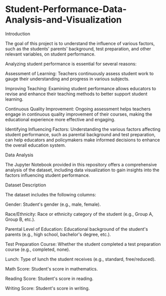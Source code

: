 # Student-Performance-Data-Analysis-and-Visualization

Introduction

The goal of this project is to understand the influence of various factors, such as the students' parents' background, test preparation, and other relevant variables, on student performance.

Analyzing student performance is essential for several reasons:

Assessment of Learning: Teachers continuously assess student work to gauge their understanding and progress in various subjects.

Improving Teaching: Examining student performance allows educators to revise and enhance their teaching methods to better support student learning.

Continuous Quality Improvement: Ongoing assessment helps teachers engage in continuous quality improvement of their courses, making the educational experience more effective and engaging.

Identifying Influencing Factors: Understanding the various factors affecting student performance, such as parental background and test preparation, can help educators and policymakers make informed decisions to enhance the overall education system.

Data Analysis

The Jupyter Notebook provided in this repository offers a comprehensive analysis of the dataset, including data visualization to gain insights into the factors influencing student performance.

Dataset Description

The dataset includes the following columns:

Gender: Student's gender (e.g., male, female).

Race/Ethnicity: Race or ethnicity category of the student (e.g., Group A, Group B, etc.).

Parental Level of Education: Educational background of the student's parents (e.g., high school, bachelor's degree, etc.).

Test Preparation Course: Whether the student completed a test preparation course (e.g., completed, none).

Lunch: Type of lunch the student receives (e.g., standard, free/reduced).

Math Score: Student's score in mathematics.

Reading Score: Student's score in reading.

Writing Score: Student's score in writing.

